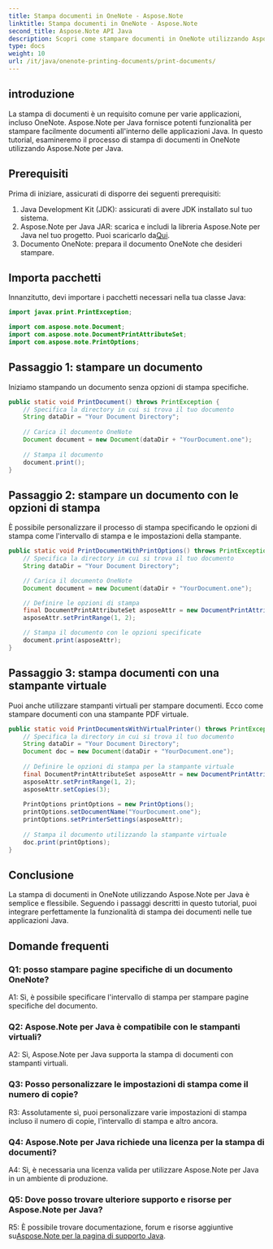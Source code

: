 ```yaml
---
title: Stampa documenti in OneNote - Aspose.Note
linktitle: Stampa documenti in OneNote - Aspose.Note
second_title: Aspose.Note API Java
description: Scopri come stampare documenti in OneNote utilizzando Aspose.Note per Java. Guida passo passo con esempi di codice e opzioni personalizzabili.
type: docs
weight: 10
url: /it/java/onenote-printing-documents/print-documents/
---
```

## introduzione

La stampa di documenti è un requisito comune per varie applicazioni, incluso OneNote. Aspose.Note per Java fornisce potenti funzionalità per stampare facilmente documenti all'interno delle applicazioni Java. In questo tutorial, esamineremo il processo di stampa di documenti in OneNote utilizzando Aspose.Note per Java.

## Prerequisiti

Prima di iniziare, assicurati di disporre dei seguenti prerequisiti:

1. Java Development Kit (JDK): assicurati di avere JDK installato sul tuo sistema.
2.  Aspose.Note per Java JAR: scarica e includi la libreria Aspose.Note per Java nel tuo progetto. Puoi scaricarlo da[Qui](https://releases.aspose.com/note/java/).
3. Documento OneNote: prepara il documento OneNote che desideri stampare.

## Importa pacchetti

Innanzitutto, devi importare i pacchetti necessari nella tua classe Java:

```java
import javax.print.PrintException;

import com.aspose.note.Document;
import com.aspose.note.DocumentPrintAttributeSet;
import com.aspose.note.PrintOptions;
```

## Passaggio 1: stampare un documento

Iniziamo stampando un documento senza opzioni di stampa specifiche.

```java
public static void PrintDocument() throws PrintException {
    // Specifica la directory in cui si trova il tuo documento
    String dataDir = "Your Document Directory";
    
    // Carica il documento OneNote
    Document document = new Document(dataDir + "YourDocument.one");
    
    // Stampa il documento
    document.print();
}
```

## Passaggio 2: stampare un documento con le opzioni di stampa

È possibile personalizzare il processo di stampa specificando le opzioni di stampa come l'intervallo di stampa e le impostazioni della stampante.

```java
public static void PrintDocumentWithPrintOptions() throws PrintException {
    // Specifica la directory in cui si trova il tuo documento
    String dataDir = "Your Document Directory";

    // Carica il documento OneNote
    Document document = new Document(dataDir + "YourDocument.one");

    // Definire le opzioni di stampa
    final DocumentPrintAttributeSet asposeAttr = new DocumentPrintAttributeSet("Microsoft XPS Document Writer");
    asposeAttr.setPrintRange(1, 2);

    // Stampa il documento con le opzioni specificate
    document.print(asposeAttr);
}
```

## Passaggio 3: stampa documenti con una stampante virtuale

Puoi anche utilizzare stampanti virtuali per stampare documenti. Ecco come stampare documenti con una stampante PDF virtuale.

```java
public static void PrintDocumentsWithVirtualPrinter() throws PrintException {
    // Specifica la directory in cui si trova il tuo documento
    String dataDir = "Your Document Directory";
    Document doc = new Document(dataDir + "YourDocument.one");
     
    // Definire le opzioni di stampa per la stampante virtuale
    final DocumentPrintAttributeSet asposeAttr = new DocumentPrintAttributeSet("doPDF 8");
    asposeAttr.setPrintRange(1, 2);
    asposeAttr.setCopies(3);
     
    PrintOptions printOptions = new PrintOptions();
    printOptions.setDocumentName("YourDocument.one");
    printOptions.setPrinterSettings(asposeAttr);
      
    // Stampa il documento utilizzando la stampante virtuale
    doc.print(printOptions);
}
```

## Conclusione

La stampa di documenti in OneNote utilizzando Aspose.Note per Java è semplice e flessibile. Seguendo i passaggi descritti in questo tutorial, puoi integrare perfettamente la funzionalità di stampa dei documenti nelle tue applicazioni Java.

## Domande frequenti

### Q1: posso stampare pagine specifiche di un documento OneNote?

A1: Sì, è possibile specificare l'intervallo di stampa per stampare pagine specifiche del documento.

### Q2: Aspose.Note per Java è compatibile con le stampanti virtuali?

A2: Sì, Aspose.Note per Java supporta la stampa di documenti con stampanti virtuali.

### Q3: Posso personalizzare le impostazioni di stampa come il numero di copie?

R3: Assolutamente sì, puoi personalizzare varie impostazioni di stampa incluso il numero di copie, l'intervallo di stampa e altro ancora.

### Q4: Aspose.Note per Java richiede una licenza per la stampa di documenti?

A4: Sì, è necessaria una licenza valida per utilizzare Aspose.Note per Java in un ambiente di produzione.

### Q5: Dove posso trovare ulteriore supporto e risorse per Aspose.Note per Java?

 R5: È possibile trovare documentazione, forum e risorse aggiuntive su[Aspose.Note per la pagina di supporto Java](https://forum.aspose.com/c/note/28).